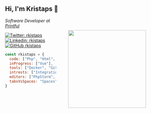 ## Hi, I'm Kristaps 👋
<img align="right" src="https://user-images.githubusercontent.com/22044469/89708410-80035f00-d97f-11ea-9a77-71613d1c98ce.png" width="256" style="margin: 40px"/>

<p><em>Software Developer at <a target="_blank" href="http://www.printful.com">Printful</a></em></p>

[![Twitter: rkistaps](https://img.shields.io/twitter/follow/rkistaps?style=social)](https://twitter.com/rkistaps)
[![Linkedin: rkistaps](https://img.shields.io/badge/-rkistaps-blue?style=flat-square&logo=Linkedin&logoColor=white&link=https://www.linkedin.com/in/rkistaps/)](https://www.linkedin.com/in/rkistaps/)
[![GitHub rkistaps](https://img.shields.io/github/followers/rkistaps?label=follow&style=social)](https://github.com/rkistaps)

```javascript
const rkistaps = {
  code: ["Php", "Html", "CSS", "Javascript"],
  inProgress: ["Vue"],
  tools: ["Docker", "Git", "Node", "Composer"],
  intrests: ["Integrations", "APIs", "Backend"],
  editors: ["PhpStorm", "VS Code"],
  tabsVsSpaces: "Spaces"
}
```
